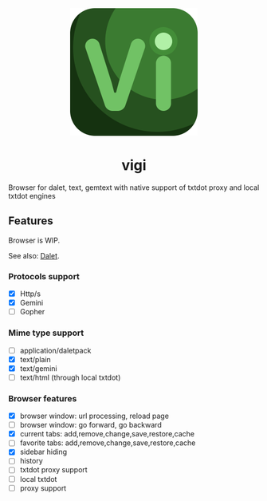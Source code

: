 <div align="center">

<img alt="vigi logo" src="https://github.com/TempoWorks/.github/raw/main/imgs/vigi.png" width='256'>

# vigi

</div>

Browser for dalet, text, gemtext with native support of txtdot proxy and local txtdot engines

## Features

Browser is WIP.

See also: [Dalet](https://github.com/TxtDot/dalet).

### Protocols support

- [x] Http/s
- [x] Gemini
- [ ] Gopher

### Mime type support

- [ ] application/daletpack
- [x] text/plain
- [x] text/gemini
- [ ] text/html (through local txtdot)

### Browser features

- [x] browser window: url processing, reload page
- [ ] browser window: go forward, go backward
- [x] current tabs: add,remove,change,save,restore,cache
- [ ] favorite tabs: add,remove,change,save,restore,cache
- [x] sidebar hiding
- [ ] history
- [ ] txtdot proxy support
- [ ] local txtdot
- [ ] proxy support
